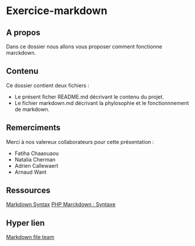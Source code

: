 Exercice-markdown
=================

A propos
--------

Dans ce dossier nous allons vous proposer comment fonctionne marckdown.

Contenu
-------

Ce dossier contient deux fichiers :

* Le présent ficher README.md décrivant le contenu du projet.
* Le fichier markdown.md décrivant la phylosophie et le fonctionnnement de markdown.


Remerciments
------------

Merci à nos valereux collaborateurs pour cette présentation :

* Fatiha Chaaouaou
* Natalia Cherman
* Adrien Callewaert
* Arnaud Want

Ressources
----------
[Markdown Syntax](https://guides.github.com/pdfs/markdown-cheatsheet-online.pdf)
[PHP Marckdown : Syntaxe](https://michelf.ca/projets/php-markdown/syntaxe/#liens-auto)

Hyper lien
----------
[Markdown file team](./markdown.md)